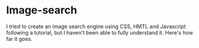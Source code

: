 # Image-search
I tried to create an image search engine using CSS, HMTL and Javascript following a tutorial, but I haven't been able to fully understand it. Here's how far it goes.
